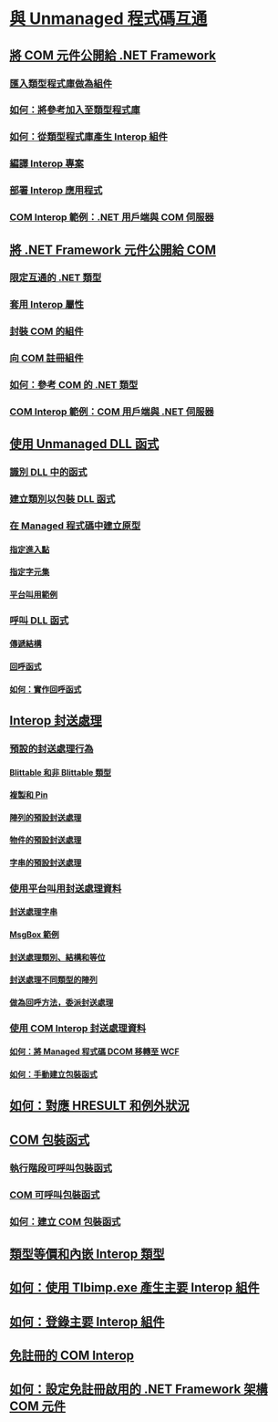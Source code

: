 # [與 Unmanaged 程式碼互通](index.md)
## [將 COM 元件公開給 .NET Framework](exposing-com-components.md)
### [匯入類型程式庫做為組件](importing-a-type-library-as-an-assembly.md)
### [如何：將參考加入至類型程式庫](how-to-add-references-to-type-libraries.md)
### [如何：從類型程式庫產生 Interop 組件](how-to-generate-interop-assemblies-from-type-libraries.md)
### [編譯 Interop 專案](compiling-an-interop-project.md)
### [部署 Interop 應用程式](deploying-an-interop-application.md)
### [COM Interop 範例：.NET 用戶端與 COM 伺服器](com-interop-sample-net-client-and-com-server.md)
## [將 .NET Framework 元件公開給 COM](exposing-dotnet-components-to-com.md)
### [限定互通的 .NET 類型](qualifying-net-types-for-interoperation.md)
### [套用 Interop 屬性](applying-interop-attributes.md)
### [封裝 COM 的組件](packaging-an-assembly-for-com.md)
### [向 COM 註冊組件](registering-assemblies-with-com.md)
### [如何：參考 COM 的 .NET 類型](how-to-reference-net-types-from-com.md)
### [COM Interop 範例：COM 用戶端與 .NET 伺服器](com-interop-sample-com-client-and-net-server.md)
## [使用 Unmanaged DLL 函式](consuming-unmanaged-dll-functions.md)
### [識別 DLL 中的函式](identifying-functions-in-dlls.md)
### [建立類別以包裝 DLL 函式](creating-a-class-to-hold-dll-functions.md)
### [在 Managed 程式碼中建立原型](creating-prototypes-in-managed-code.md)
#### [指定進入點](specifying-an-entry-point.md)
#### [指定字元集](specifying-a-character-set.md)
#### [平台叫用範例](platform-invoke-examples.md)
### [呼叫 DLL 函式](calling-a-dll-function.md)
#### [傳遞結構](passing-structures.md)
#### [回呼函式](callback-functions.md)
#### [如何：實作回呼函式](how-to-implement-callback-functions.md)
## [Interop 封送處理](interop-marshaling.md)
### [預設的封送處理行為](default-marshaling-behavior.md)
#### [Blittable 和非 Blittable 類型](blittable-and-non-blittable-types.md)
#### [複製和 Pin](copying-and-pinning.md)
#### [陣列的預設封送處理](default-marshaling-for-arrays.md)
#### [物件的預設封送處理](default-marshaling-for-objects.md)
#### [字串的預設封送處理](default-marshaling-for-strings.md)
### [使用平台叫用封送處理資料](marshaling-data-with-platform-invoke.md)
#### [封送處理字串](marshaling-strings.md)
#### [MsgBox 範例](msgbox-sample.md)
#### [封送處理類別、結構和等位](marshaling-classes-structures-and-unions.md)
#### [封送處理不同類型的陣列](marshaling-different-types-of-arrays.md)
#### [做為回呼方法，委派封送處理](marshaling-a-delegate-as-a-callback-method.md)
### [使用 COM Interop 封送處理資料](marshaling-data-with-com-interop.md)
#### [如何：將 Managed 程式碼 DCOM 移轉至 WCF](how-to-migrate-managed-code-dcom-to-wcf.md)
#### [如何：手動建立包裝函式](how-to-create-wrappers-manually.md)
## [如何：對應 HRESULT 和例外狀況](how-to-map-hresults-and-exceptions.md)
## [COM 包裝函式](com-wrappers.md)
### [執行階段可呼叫包裝函式](runtime-callable-wrapper.md)
### [COM 可呼叫包裝函式](com-callable-wrapper.md)
### [如何：建立 COM 包裝函式](how-to-create-com-wrappers.md)
## [類型等價和內嵌 Interop 類型](type-equivalence-and-embedded-interop-types.md)
## [如何：使用 Tlbimp.exe 產生主要 Interop 組件](how-to-generate-primary-interop-assemblies-using-tlbimp-exe.md)
## [如何：登錄主要 Interop 組件](how-to-register-primary-interop-assemblies.md)
## [免註冊的 COM Interop](registration-free-com-interop.md)
## [如何：設定免註冊啟用的 .NET Framework 架構 COM 元件](configure-net-framework-based-com-components-for-reg.md)

